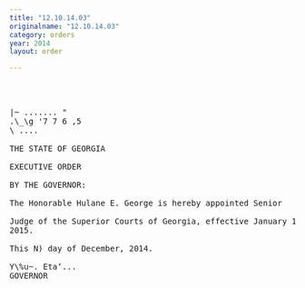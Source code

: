 ```yaml
---
title: "12.10.14.03"
originalname: "12.10.14.03"
category: orders
year: 2014
layout: order

---
```

<pre>
  
  

|~ ....... "
.\_\g '7 7 6 ,5
\ ....

THE STATE OF GEORGIA

EXECUTIVE ORDER

BY THE GOVERNOR:

The Honorable Hulane E. George is hereby appointed Senior

Judge of the Superior Courts of Georgia, effective January 1,
2015.

This N) day of December, 2014.

Y\%u~. Eta‘...
GOVERNOR

</pre>
